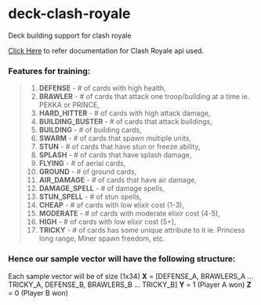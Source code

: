 # deck-clash-royale
Deck building support for clash royale

[Click Here](https://developer.clashroyale.com/#/documentation) to refer documentation for Clash Royale api used.


### Features for training:
> 01. **DEFENSE** - # of cards with high health,
> 02. **BRAWLER** - # of cards that attack one troop/building at a time ie. PEKKA or PRINCE,
> 03. **HARD_HITTER** - # of cards with high attack damage,
> 04. **BUILDING_BUSTER** - # of cards that attack buildings,
> 05. **BUILDING** - # of building  cards,
> 06. **SWARM** - # of cards that spawn multiple units,
> 07. **STUN** - # of cards that have stun or freeze ability,
> 08. **SPLASH** - # of cards that have splash damage,
> 09. **FLYING** - # of aerial cards,
> 10. **GROUND** - # of ground cards,
> 11. **AIR_DAMAGE** - # of cards that have air damage,
> 12. **DAMAGE_SPELL** - # of damage spells,
> 13. **STUN_SPELL** - # of stun spells,
> 14. **CHEAP** - # of cards with low elixir cost (1-3),
> 15. **MODERATE** - # of cards with moderate elixir cost (4-5),
> 16. **HIGH** - # of cards with low elixir cost (5+),
> 17. **TRICKY** - # of cards has some unique attribute to it ie. Princess long range, Miner spawn freedom, etc.

### Hence our sample vector will have the following structure:
Each sample vector will be of size (1x34)
**X** = [DEFENSE_A, BRAWLERS_A ... TRICKY_A, DEFENSE_B, BRAWLERS_B ... TRICKY_B]
**Y** = 1 (Player A won)
**Z** = 0 (Player B won)
